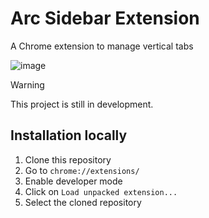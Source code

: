 # Arc Sidebar Extension

A Chrome extension to manage vertical tabs

![image](https://github.com/user-attachments/assets/709e286d-278f-4830-af35-0838ffc5adf8)

> [!WARNING]
>
> This project is still in development.
>


## Installation locally

1. Clone this repository
2. Go to `chrome://extensions/`
3. Enable developer mode
4. Click on `Load unpacked extension...`
5. Select the cloned repository
